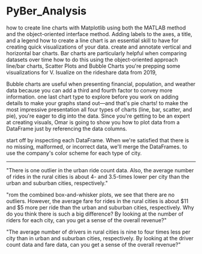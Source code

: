 # PyBer_Analysis

how to create line charts with Matplotlib using both the MATLAB method and the object-oriented interface method. 
Adding labels to the axes, a title, and a legend 
how to create a line chart is an essential skill to have for creating quick visualizations of your data.
create and annotate vertical and horizontal bar charts. Bar charts are particularly helpful when comparing datasets over time
how to do this using the object-oriented approach
line/bar charts, Scatter Plots and Bubble Charts
you're prepping some visualizations for V. Isualize on the rideshare data from 2019,

Bubble charts are useful when presenting financial, population, and weather data because you can add a third and fourth factor to convey more information.
one last chart type to explore before you work on adding details to make your graphs stand out—and that's pie charts!
to make the most impressive presentation
all four types of charts (line, bar, scatter, and pie), you're eager to dig into the data.
Since you're getting to be an expert at creating visuals, Omar is going to show you how to plot data from a DataFrame just by referencing the data columns.

start off by inspecting each DataFrame. When we're satisfied that there is no missing, malformed, or incorrect data, we'll merge the DataFrames.
to use the company's color scheme for each type of city.

*****
"There is one outlier in the urban ride count data. Also, the average number of rides in the rural cities is about 4- and 3.5-times lower per city than the urban and suburban cities, respectively."

"rom the combined box-and-whisker plots, we see that there are no outliers. However, the average fare for rides in the rural cities is about $11 and $5 more per ride than the urban and suburban cities, respectively. Why do you think there is such a big difference? By looking at the number of riders for each city, can you get a sense of the overall revenue?"

"The average number of drivers in rural cities is nine to four times less per city than in urban and suburban cities, respectively. By looking at the driver count data and fare data, can you get a sense of the overall revenue?"
